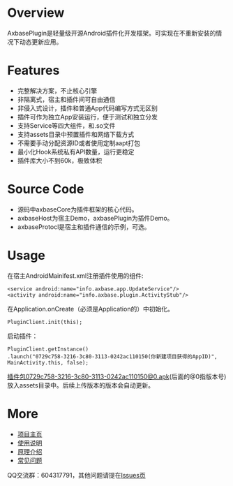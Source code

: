 # Overview
AxbasePlugin是轻量级开源Android插件化开发框架。可实现在不重新安装的情况下动态更新应用。

# Features
- 完整解决方案，不止核心引擎
- 非隔离式，宿主和插件间可自由通信
- 非侵入式设计，插件和普通App代码编写方式无区别
- 插件可作为独立App安装运行，便于测试和独立分发
- 支持Service等四大组件，和.so文件
- 支持assets目录中预置插件和网络下载方式
- 不需要手动分配资源ID或者使用定制aapt打包
- 最小化Hook系统私有API数量，运行更稳定
- 插件库大小不到60k，极致体积

# Source Code
- 源码中axbaseCore为插件框架的核心代码。
- axbaseHost为宿主Demo，axbasePlugin为插件Demo。
- axbaseProtocl是宿主和插件通信的示例，可选。

# Usage
在宿主AndroidMainifest.xml注册插件使用的组件:
```
<service android:name="info.axbase.app.UpdateService"/>
<activity android:name="info.axbase.plugin.ActivityStub"/>
```
在Application.onCreate（必须是Application的）中初始化。
```
PluginClient.init(this);
```
启动插件：
```
PluginClient.getInstance()
.launch("0729c758-3216-3c80-3113-0242ac110150(你新建项目获得的AppID)", MainActivity.this, false);
```
插件包0729c758-3216-3c80-3113-0242ac110150@0.apk(后面的@0指版本号)放入assets目录中。后续上传版本的版本会自动更新。

# More
- [项目主页](http://www.axbase.info)
- [使用说明](http://www.axbase.info/Doc/start)
- [原理介绍](http://my.oschina.net/chunquedong/blog/676946)
- [常见问题](https://github.com/chunquedong/axbasePlugin/wiki)

QQ交流群：604317791，其他问题请提在[Issues页](https://github.com/chunquedong/axbasePlugin/issues)
